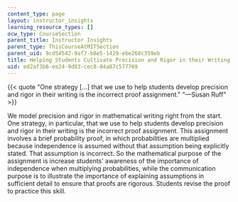 ```yaml
---
content_type: page
layout: instructor_insights
learning_resource_types: []
ocw_type: CourseSection
parent_title: Instructor Insights
parent_type: ThisCourseAtMITSection
parent_uid: 9cd54542-9af7-b8e5-1429-ebe268c359eb
title: Helping Students Cultivate Precision and Rigor in their Writing
uid: ed2af3b6-ee24-9d83-cec8-84a87c577769
---
```


{{< quote "One strategy […] that we use to help students develop precision and rigor in their writing is the incorrect proof assignment." "—Susan Ruff" >}}

We model precision and rigor in mathematical writing right from the start. One strategy, in particular, that we use to help students develop precision and rigor in their writing is the incorrect proof assignment. This assignment involves a brief probability proof, in which probabilities are multiplied because independence is assumed without that assumption being explicitly stated. That assumption is incorrect. So the mathematical purpose of the assignment is increase students’ awareness of the importance of independence when multiplying probabilities, while the communication purpose is to illustrate the importance of explaining assumptions in sufficient detail to ensure that proofs are rigorous. Students revise the proof to practice this skill.